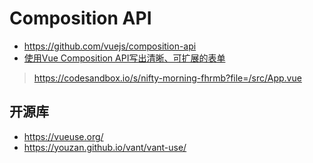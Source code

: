 # Composition API

- https://github.com/vuejs/composition-api
- [使用Vue Composition API写出清晰、可扩展的表单](https://segmentfault.com/a/1190000022886477)

> https://codesandbox.io/s/nifty-morning-fhrmb?file=/src/App.vue

## 开源库

- https://vueuse.org/
- https://youzan.github.io/vant/vant-use/
